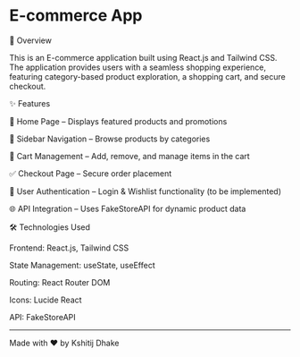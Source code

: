 # **E-commerce App**  

🚀 Overview

This is an E-commerce application built using React.js and Tailwind CSS. The application provides users with a seamless shopping experience, featuring category-based product exploration, a shopping cart, and secure checkout.

✨ Features

📌 Home Page – Displays featured products and promotions

📂 Sidebar Navigation – Browse products by categories

🛒 Cart Management – Add, remove, and manage items in the cart

✅ Checkout Page – Secure order placement

🔐 User Authentication – Login & Wishlist functionality (to be implemented)

🌐 API Integration – Uses FakeStoreAPI for dynamic product data

🛠️ Technologies Used

Frontend: React.js, Tailwind CSS

State Management: useState, useEffect

Routing: React Router DOM

Icons: Lucide React

API: FakeStoreAPI

---
Made with ❤️ by Kshitij Dhake
